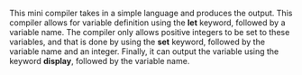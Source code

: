 This mini compiler takes in a simple language and produces the output. This compiler allows for variable definition using the **let** keyword, followed by a variable name. The compiler only allows positive integers to be set to these variables, and that is done by using the **set** keyword, followed by the variable name and an integer. Finally, it can output the variable using the keyword **display**, followed by the variable name.
